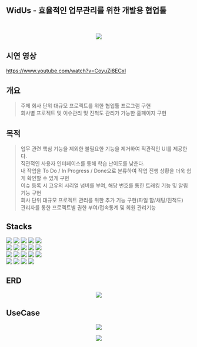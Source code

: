 ## WidUs - 효율적인 업무관리를 위한 개발용 협업툴
<br>
<p align="center"><img src="https://github.com/pmk1111/Widus_JHTA-Final-Project/assets/138411170/3267ab27-c2e6-4db8-b9ca-9e1d93a4939b"></p>

## 시연 영상
https://www.youtube.com/watch?v=CoyuZi8ECxI

## 개요
> 주제 회사 단위 대규모 프로젝트를 위한 협업툴 프로그램 구현  
> 회사별 프로젝트 및 이슈관리 및 진척도 관리가 가능한 홈페이지 구현

## 목적
> 업무 관련 핵심 기능을 제외한 불필요한 기능을 제거하여 직관적인 UI를 제공한다.  
> 직관적인 사용자 인터페이스를 통해 학습 난이도를 낮춘다.  
> 내 작업을 To Do / In Progress / Done으로 분류하여 작업 진행 상황을 더욱 쉽게 확인할 수 있게 구현  
> 이슈 등록 시 고유의 시리얼 넘버를 부여, 해당 번호를 통한 트래킹 기능 및 알림 기능 구현  
> 회사 단위 대규모 프로젝트 관리를 위한 추가 기능 구현(파일 함/채팅/진척도)  
> 관리자를 통한 프로젝트별 권한 부여/접속통계 및 회원 관리기능  

## Stacks
<img src="https://img.shields.io/badge/java-007396?style=for-the-badge&logo=java&logoColor=white">  <img src="https://img.shields.io/badge/spring-6DB33F?style=for-the-badge&logo=spring&logoColor=white"> <img src="https://img.shields.io/badge/springboot-6DB33F?style=for-the-badge&logo=springboot&logoColor=white"> <img src="https://img.shields.io/badge/springsecurity-6DB33F?style=for-the-badge&logo=springsecurity&logoColor=white"> <img src="https://img.shields.io/badge/oracle-F80000?style=for-the-badge&logo=oracle&logoColor=white">  
<img src="https://img.shields.io/badge/html5-E34F26?style=for-the-badge&logo=html5&logoColor=white"> <img src="https://img.shields.io/badge/css-1572B6?style=for-the-badge&logo=css3&logoColor=white"> <img src="https://img.shields.io/badge/javascript-F7DF1E?style=for-the-badge&logo=javascript&logoColor=black"> <img src="https://img.shields.io/badge/jquery-0769AD?style=for-the-badge&logo=jquery&logoColor=white"> <img src="https://img.shields.io/badge/bootstrap-7952B3?style=for-the-badge&logo=bootstrap&logoColor=white">  
<img src="https://img.shields.io/badge/socket.io-010101?style=for-the-badge&logo=socket.io&logoColor=white"> <img src="https://img.shields.io/badge/apachemaven-C71A36?style=for-the-badge&logo=apachemaven&logoColor=white"> <img src="https://img.shields.io/badge/apachetomcat-F8DC75?style=for-the-badge&logo=apachetomcat&logoColor=white"> <img src="https://img.shields.io/badge/amazonaws-232F3E?style=for-the-badge&logo=amazonaws&logoColor=white"> <img src="https://img.shields.io/badge/docker-2496ED?style=for-the-badge&logo=docker&logoColor=white">  
<img src="https://img.shields.io/badge/github-181717?style=for-the-badge&logo=github&logoColor=white"> <img src="https://img.shields.io/badge/visualstudiocode-007ACC?style=for-the-badge&logo=visualstudiocode&logoColor=white"> <img src="https://img.shields.io/badge/fullcalendar-4285F4?style=for-the-badge&logo=googlecalendar&logoColor=white"> <img src="https://img.shields.io/badge/sqldeveloper-C925D1?style=for-the-badge&logo=amazondocumentdb&logoColor=white">

## ERD
<p align="center"><img src="https://github.com/pmk1111/Widus_JHTA-Final-Project/assets/138411170/1d4ad83d-767c-443f-b9d0-ab813f8a09bc"></p>

## UseCase
<p align="center"><img src="https://github.com/pmk1111/Widus_JHTA-Final-Project/assets/138411170/af092e79-099c-4f57-aa01-9a6b3505850b"></p>  
<p align="center"><img src="https://github.com/pmk1111/Widus_JHTA-Final-Project/assets/138411170/212ec879-4bd0-4094-921d-7811fbf6f484"></p>

